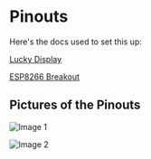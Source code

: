 


# Pinouts

Here's the docs used to set this up:

[Lucky Display](https://learn.adafruit.com/14-segment-alpha-numeric-led-featherwing/pinouts)

[ESP8266 Breakout](https://learn.adafruit.com/adafruit-huzzah-esp8266-breakout/pinouts)



## Pictures of the Pinouts
![Image 1](img/img_1.jpg)

![Image 2](img/img_2.jpg)